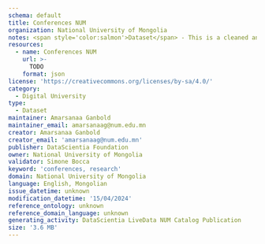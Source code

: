 ```yaml
---
schema: default
title: Conferences NUM
organization: National University of Mongolia
notes: <span style='color:salmon'>Dataset</span> - This is a cleaned and formatted dataset, created by the National University of Mongolia (NUM), that includes information about the research conferences that the NUM considers for reasearch publications.
resources:
  - name: Conferences NUM
    url: >-
      TODO
    format: json
license: 'https://creativecommons.org/licenses/by-sa/4.0/'
category:
  - Digital University
type:
  - Dataset
maintainer: Amarsanaa Ganbold
maintainer_email: amarsanaag@num.edu.mn
creator: Amarsanaa Ganbold
creator_email: 'amarsanaag@num.edu.mn'
publisher: DataScientia Foundation
owner: National University of Mongolia
validator: Simone Bocca
keyword: 'conferences, research'
domain: National University of Mongolia
language: English, Mongolian
issue_datetime: unknown
modification_datetime: '15/04/2024'
reference_ontology: unknown
reference_domain_language: unknown
generating_activity: DataScientia LiveData NUM Catalog Publication
size: '3.6 MB'
---
```

